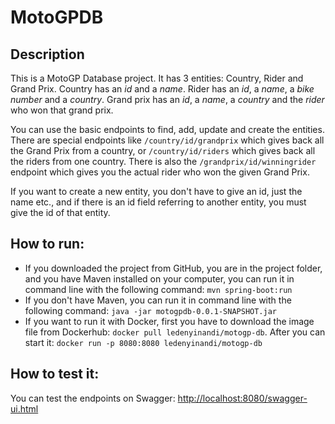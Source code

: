 # MotoGPDB

## Description

This is a MotoGP Database project. It has 3 entities: Country, Rider and Grand Prix. Country has an *id* and a *name*.
Rider has an *id*, a *name*, a *bike number* and a *country*. Grand prix has an *id*, a *name*, a *country* and the *rider* who won that grand prix.

You can use the basic endpoints to find, add, update and create the entities.
There are special endpoints like `/country/id/grandprix` which gives back all the Grand Prix from a country, or `/country/id/riders` which gives back all the riders from one country.
There is also the `/grandprix/id/winningrider` endpoint which gives you the actual rider who won the given Grand Prix.

If you want to create a new entity, you don't have to give an id, just the name etc., and if there is an id field referring to another entity, you must give the id of that entity.

## How to run:

- If you downloaded the project from GitHub, you are in the project folder, and you have Maven installed on your computer, you can run it in command line with the following command: `mvn spring-boot:run`
- If you don't have Maven, you can run it in command line with the following command: `java -jar motogpdb-0.0.1-SNAPSHOT.jar`
- If you want to run it with Docker, first you have to download the image file from Dockerhub: `docker pull ledenyinandi/motogp-db`. After you can start it: `docker run -p 8080:8080 ledenyinandi/motogp-db`

## How to test it:

You can test the endpoints on Swagger: <http://localhost:8080/swagger-ui.html>